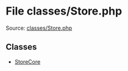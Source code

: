 File classes/Store.php
=========

Source: [classes/Store.php](https://github.com/PrestaShop/PrestaShop/blob/1.5.0.2/classes/Store.php)


Classes
-------

* [StoreCore](class.StoreCore.md)

